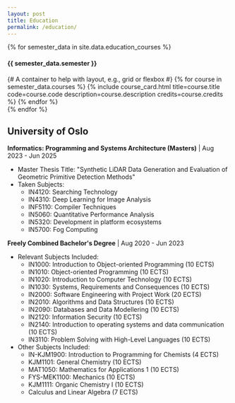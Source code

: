 ```yaml
---
layout: post
title: Education
permalink: /education/
---
```


{% for semester_data in site.data.education_courses %}
  <h4>{{ semester_data.semester }}</h4>
  <div class="course-card-container"> {# A container to help with layout, e.g., grid or flexbox #}
    {% for course in semester_data.courses %}
      {% include course_card.html title=course.title code=course.code description=course.description credits=course.credits %}
    {% endfor %}
  </div>
{% endfor %}


## University of Oslo
**Informatics: Programming and Systems Architecture (Masters)** | Aug 2023 - Jun 2025
* Master Thesis Title: "Synthetic LiDAR Data Generation and Evaluation of Geometric Primitive Detection Methods"
* Taken Subjects:
    * IN4120: Searching Technology
    * IN4310: Deep Learning for Image Analysis
    * INF5110: Compiler Techniques
    * IN5060: Quantitative Performance Analysis
    * IN5320: Development in platform ecosystems
    * IN5700: Fog Computing

**Freely Combined Bachelor's Degree** | Aug 2020 - Jun 2023
* Relevant Subjects Included:
    * IN1000: Introduction to Object-oriented Programming (10 ECTS)
    * IN1010: Object-oriented Programming (10 ECTS)
    * IN1020: Introduction to Computer Technology (10 ECTS)
    * IN1030: Systems, Requirements and Consequences (10 ECTS)
    * IN2000: Software Engineering with Project Work (20 ECTS)
    * IN2010: Algorithms and Data Structures (10 ECTS)
    * IN2090: Databases and Data Modellering (10 ECTS)
    * IN2120: Information Security (10 ECTS)
    * IN2140: Introduction to operating systems and data communication (10 ECTS)
    * IN3110: Problem Solving with High-Level Languages (10 ECTS)
* Other Subjects Included:
    * IN-KJM1900: Introduction to Programming for Chemists (4 ECTS)
    * KJM1101: General Chemistry (10 ECTS)
    * MAT1050: Mathematics for Applications 1 (10 ECTS)
    * FYS-MEK1100: Mechanics (10 ECTS)
    * KJM1111: Organic Chemistry I (10 ECTS)
    * Calculus and Linear Algebra (7 ECTS)
